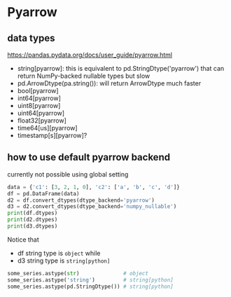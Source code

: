 # Pyarrow

## data types
https://pandas.pydata.org/docs/user_guide/pyarrow.html

- string[pyarrow]: this is equivalent to pd.StringDtype('pyarrow') that can return NumPy-backed nullable types but slow
- pd.ArrowDtype(pa.string()): will return ArrowDtype much faster
- bool[pyarrow]
- int64[pyarrow]
- uint8[pyarrow]
- uint64[pyarrow]
- float32[pyarrow]
- time64[us][pyarrow]
- timestamp[s][pyarrow]?

## how to use default pyarrow backend
currently not possible using global setting

```py
data = {'c1': [3, 2, 1, 0], 'c2': ['a', 'b', 'c', 'd']}
df = pd.DataFrame(data)
d2 = df.convert_dtypes(dtype_backend='pyarrow')
d3 = d2.convert_dtypes(dtype_backend='numpy_nullable')
print(df.dtypes)
print(d2.dtypes)
print(d3.dtypes)
```

Notice that 
- df string type is `object` while
- d3 string type is `string[python]`
```py
some_series.astype(str)              # object
some_series.astype('string')         # string[python]
some_series.astype(pd.StringDtype()) # string[python]
```
